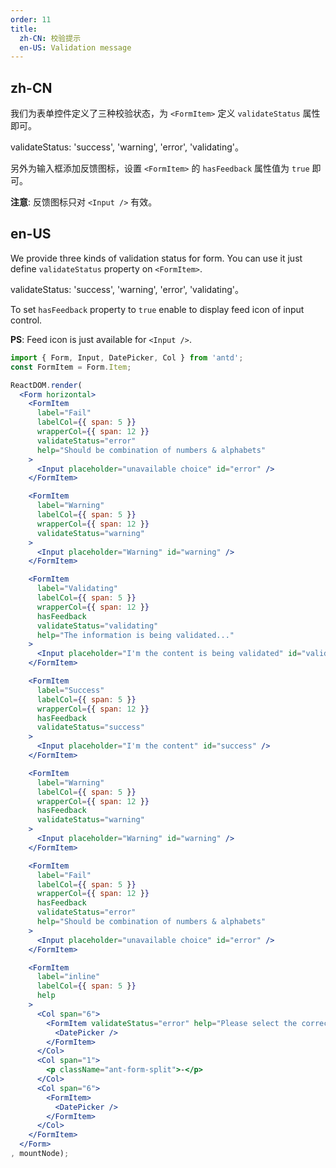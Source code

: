 ```yaml
---
order: 11
title:
  zh-CN: 校验提示
  en-US: Validation message
---
```


## zh-CN

我们为表单控件定义了三种校验状态，为 `<FormItem>` 定义 `validateStatus` 属性即可。

validateStatus: 'success', 'warning', 'error', 'validating'。

另外为输入框添加反馈图标，设置 `<FormItem>` 的 `hasFeedback` 属性值为 `true` 即可。

**注意**: 反馈图标只对 `<Input />` 有效。

## en-US

We provide three kinds of validation status for form. You can use it just define `validateStatus` property on `<FormItem>`.

validateStatus: 'success', 'warning', 'error', 'validating'。

To set `hasFeedback` property to `true` enable to display feed icon of input control.

**PS**: Feed icon is just available for `<Input />`.

````jsx
import { Form, Input, DatePicker, Col } from 'antd';
const FormItem = Form.Item;

ReactDOM.render(
  <Form horizontal>
    <FormItem
      label="Fail"
      labelCol={{ span: 5 }}
      wrapperCol={{ span: 12 }}
      validateStatus="error"
      help="Should be combination of numbers & alphabets"
    >
      <Input placeholder="unavailable choice" id="error" />
    </FormItem>

    <FormItem
      label="Warning"
      labelCol={{ span: 5 }}
      wrapperCol={{ span: 12 }}
      validateStatus="warning"
    >
      <Input placeholder="Warning" id="warning" />
    </FormItem>

    <FormItem
      label="Validating"
      labelCol={{ span: 5 }}
      wrapperCol={{ span: 12 }}
      hasFeedback
      validateStatus="validating"
      help="The information is being validated..."
    >
      <Input placeholder="I'm the content is being validated" id="validating" />
    </FormItem>

    <FormItem
      label="Success"
      labelCol={{ span: 5 }}
      wrapperCol={{ span: 12 }}
      hasFeedback
      validateStatus="success"
    >
      <Input placeholder="I'm the content" id="success" />
    </FormItem>

    <FormItem
      label="Warning"
      labelCol={{ span: 5 }}
      wrapperCol={{ span: 12 }}
      hasFeedback
      validateStatus="warning"
    >
      <Input placeholder="Warning" id="warning" />
    </FormItem>

    <FormItem
      label="Fail"
      labelCol={{ span: 5 }}
      wrapperCol={{ span: 12 }}
      hasFeedback
      validateStatus="error"
      help="Should be combination of numbers & alphabets"
    >
      <Input placeholder="unavailable choice" id="error" />
    </FormItem>

    <FormItem
      label="inline"
      labelCol={{ span: 5 }}
      help
    >
      <Col span="6">
        <FormItem validateStatus="error" help="Please select the correct date">
          <DatePicker />
        </FormItem>
      </Col>
      <Col span="1">
        <p className="ant-form-split">-</p>
      </Col>
      <Col span="6">
        <FormItem>
          <DatePicker />
        </FormItem>
      </Col>
    </FormItem>
  </Form>
, mountNode);
````
